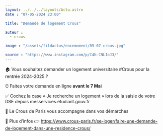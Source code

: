 ```yaml
---
layout: ../../../layouts/Actu.astro
date : "07-05-2024 23:00"

title: "Demande de logement Crous"

auteur :
  - crous

image : "/assets/fildactus/encemoment/05-07-crous.jpg"

source : "https://www.instagram.com/p/C4h-CNLIoJ3/"
---
```


🏠 Vous souhaitez demander un logement universitaire #Crous pour la rentrée 2024-2025 ?

⏰ Faites votre demande en ligne __avant le 7 Mai__

✅ Cochez la case « Je recherche un logement » lors de la saisie de votre DSE depuis messervices.etudiant.gouv.fr

🤝 Le Crous de Paris vous accompagne dans vos démarches

🧐 Plus d’infos 👉 https://www.crous-paris.fr/se-loger/faire-une-demande-de-logement-dans-une-residence-crous/